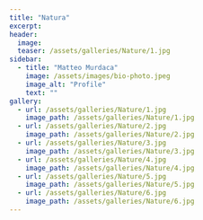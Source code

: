 ```yaml
---
title: "Natura"
excerpt:
header:
  image:
  teaser: /assets/galleries/Nature/1.jpg
sidebar:
  - title: "Matteo Murdaca"
    image: /assets/images/bio-photo.jpeg
    image_alt: "Profile"
    text: ""
gallery:
  - url: /assets/galleries/Nature/1.jpg
    image_path: /assets/galleries/Nature/1.jpg
  - url: /assets/galleries/Nature/2.jpg
    image_path: /assets/galleries/Nature/2.jpg
  - url: /assets/galleries/Nature/3.jpg
    image_path: /assets/galleries/Nature/3.jpg
  - url: /assets/galleries/Nature/4.jpg
    image_path: /assets/galleries/Nature/4.jpg
  - url: /assets/galleries/Nature/5.jpg
    image_path: /assets/galleries/Nature/5.jpg
  - url: /assets/galleries/Nature/6.jpg
    image_path: /assets/galleries/Nature/6.jpg
---
```

